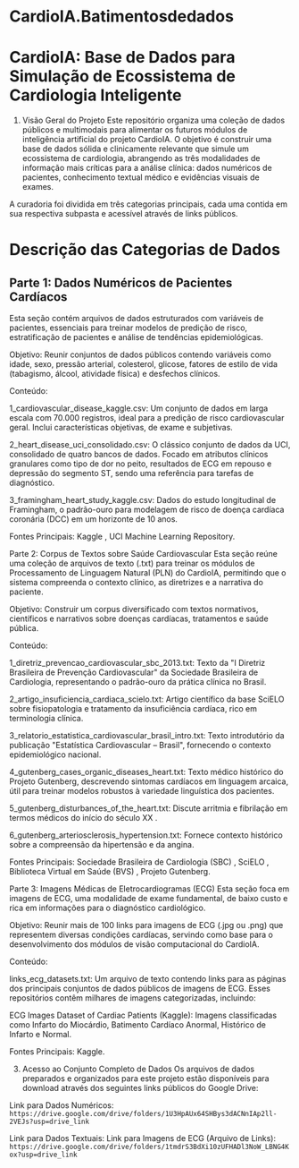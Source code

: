 # CardioIA.Batimentosdedados

# CardioIA: Base de Dados para Simulação de Ecossistema de Cardiologia Inteligente

1. Visão Geral do Projeto
Este repositório organiza uma coleção de dados públicos e multimodais para alimentar os futuros módulos de inteligência artificial do projeto CardioIA. O objetivo é construir uma base de dados sólida e clinicamente relevante que simule um ecossistema de cardiologia, abrangendo as três modalidades de informação mais críticas para a análise clínica: dados numéricos de pacientes, conhecimento textual médico e evidências visuais de exames.

A curadoria foi dividida em três categorias principais, cada uma contida em sua respectiva subpasta e acessível através de links públicos.

# Descrição das Categorias de Dados

## Parte 1: Dados Numéricos de Pacientes Cardíacos
Esta seção contém arquivos de dados estruturados com variáveis de pacientes, essenciais para treinar modelos de predição de risco, estratificação de pacientes e análise de tendências epidemiológicas.

Objetivo: Reunir conjuntos de dados públicos contendo variáveis como idade, sexo, pressão arterial, colesterol, glicose, fatores de estilo de vida (tabagismo, álcool, atividade física) e desfechos clínicos.

Conteúdo:

1_cardiovascular_disease_kaggle.csv: Um conjunto de dados em larga escala com 70.000 registros, ideal para a predição de risco cardiovascular geral. Inclui características objetivas, de exame e subjetivas.   

2_heart_disease_uci_consolidado.csv: O clássico conjunto de dados da UCI, consolidado de quatro bancos de dados. Focado em atributos clínicos granulares como tipo de dor no peito, resultados de ECG em repouso e depressão do segmento ST, sendo uma referência para tarefas de diagnóstico.   

3_framingham_heart_study_kaggle.csv: Dados do estudo longitudinal de Framingham, o padrão-ouro para modelagem de risco de doença cardíaca coronária (DCC) em um horizonte de 10 anos.   

Fontes Principais: Kaggle , UCI Machine Learning Repository.   

Parte 2: Corpus de Textos sobre Saúde Cardiovascular
Esta seção reúne uma coleção de arquivos de texto (.txt) para treinar os módulos de Processamento de Linguagem Natural (PLN) do CardioIA, permitindo que o sistema compreenda o contexto clínico, as diretrizes e a narrativa do paciente.

Objetivo: Construir um corpus diversificado com textos normativos, científicos e narrativos sobre doenças cardíacas, tratamentos e saúde pública.

Conteúdo:

1_diretriz_prevencao_cardiovascular_sbc_2013.txt: Texto da "I Diretriz Brasileira de Prevenção Cardiovascular" da Sociedade Brasileira de Cardiologia, representando o padrão-ouro da prática clínica no Brasil.   

2_artigo_insuficiencia_cardiaca_scielo.txt: Artigo científico da base SciELO sobre fisiopatologia e tratamento da insuficiência cardíaca, rico em terminologia clínica.   

3_relatorio_estatistica_cardiovascular_brasil_intro.txt: Texto introdutório da publicação "Estatística Cardiovascular – Brasil", fornecendo o contexto epidemiológico nacional.   

4_gutenberg_cases_organic_diseases_heart.txt: Texto médico histórico do Projeto Gutenberg, descrevendo sintomas cardíacos em linguagem arcaica, útil para treinar modelos robustos à variedade linguística dos pacientes.   

5_gutenberg_disturbances_of_the_heart.txt: Discute arritmia e fibrilação em termos médicos do início do século XX .

6_gutenberg_arteriosclerosis_hypertension.txt: Fornece contexto histórico sobre a compreensão da hipertensão e da angina.   

Fontes Principais: Sociedade Brasileira de Cardiologia (SBC) , SciELO , Biblioteca Virtual em Saúde (BVS) , Projeto Gutenberg.   

Parte 3: Imagens Médicas de Eletrocardiogramas (ECG)
Esta seção foca em imagens de ECG, uma modalidade de exame fundamental, de baixo custo e rica em informações para o diagnóstico cardiológico.

Objetivo: Reunir mais de 100 links para imagens de ECG (.jpg ou .png) que representem diversas condições cardíacas, servindo como base para o desenvolvimento dos módulos de visão computacional do CardioIA.

Conteúdo:

links_ecg_datasets.txt: Um arquivo de texto contendo links para as páginas dos principais conjuntos de dados públicos de imagens de ECG. Esses repositórios contêm milhares de imagens categorizadas, incluindo:

ECG Images Dataset of Cardiac Patients (Kaggle): Imagens classificadas como Infarto do Miocárdio, Batimento Cardíaco Anormal, Histórico de Infarto e Normal.   

Fontes Principais: Kaggle.  

3. Acesso ao Conjunto Completo de Dados
Os arquivos de dados preparados e organizados para este projeto estão disponíveis para download através dos seguintes links públicos do Google Drive:

Link para Dados Numéricos: `https://drive.google.com/drive/folders/1U3HpAUx64SHBys3dACNnIAp2ll-2VEJs?usp=drive_link`

Link para Dados Textuais: 
Link para Imagens de ECG (Arquivo de Links): `https://drive.google.com/drive/folders/1tmdrS3BdXi10zUFHADl3NoW_LBNG4Kox?usp=drive_link`